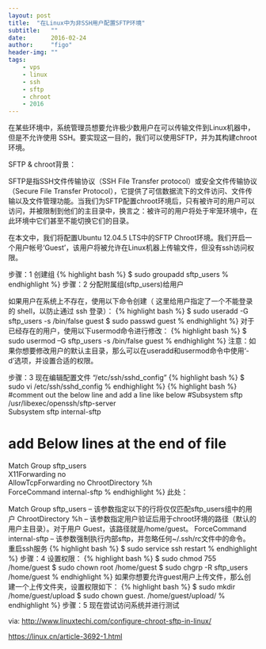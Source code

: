 ```yaml
---
layout: post
title:  "在Linux中为非SSH用户配置SFTP环境"
subtitle:   ""  
date:       2016-02-24
author:     "figo"
header-img: ""
tags:
    - vps
    - linux
    - ssh
    - sftp
    - chroot
    - 2016
---
```

在某些环境中，系统管理员想要允许极少数用户在可以传输文件到Linux机器中，但是不允许使用 SSH。要实现这一目的，我们可以使用SFTP，并为其构建chroot环境。

SFTP & chroot背景：

SFTP是指SSH文件传输协议（SSH File Transfer protocol）或安全文件传输协议（Secure File Transfer Protocol），它提供了可信数据流下的文件访问、文件传输以及文件管理功能。当我们为SFTP配置chroot环境后，只有被许可的用户可以访问，并被限制到他们的主目录中，换言之：被许可的用户将处于牢笼环境中，在此环境中它们甚至不能切换它们的目录。

在本文中，我们将配置Ubuntu 12.04.5 LTS中的SFTP Chroot环境。我们开启一个用户帐号‘Guest’，该用户将被允许在Linux机器上传输文件，但没有ssh访问权限。

步骤：1 创建组
{% highlight bash %}
$ sudo groupadd  sftp_users
% endhighlight %}
步骤：2 分配附属组(sftp_users)给用户

如果用户在系统上不存在，使用以下命令创建（ 这里给用户指定了一个不能登录的 shell，以防止通过 ssh 登录）：
{% highlight bash %}
$ sudo useradd  -G sftp_users  -s /bin/false  guest
$ sudo passwd guest
% endhighlight %}
对于已经存在的用户，使用以下usermod命令进行修改：
{% highlight bash %}
$ sudo usermod –G sftp_users  -s /bin/false  guest
% endhighlight %}
注意：如果你想要修改用户的默认主目录，那么可以在useradd和usermod命令中使用‘-d’选项，并设置合适的权限。

步骤：3 现在编辑配置文件 “/etc/ssh/sshd_config”
{% highlight bash %}
$ sudo vi /etc/ssh/sshd_config
% endhighlight %}
{% highlight bash %}
 #comment out the below line and add a line like below
 #Subsystem sftp /usr/libexec/openssh/sftp-server  
 Subsystem sftp internal-sftp
 
 # add Below lines  at the end of file 
 Match Group sftp_users  
 X11Forwarding no  
 AllowTcpForwarding no 
 ChrootDirectory %h     
 ForceCommand internal-sftp 
% endhighlight %}
此处：

Match Group sftp_users – 该参数指定以下的行将仅仅匹配sftp_users组中的用户
ChrootDirectory %h – 该参数指定用户验证后用于chroot环境的路径（默认的用户主目录）。对于用户 Guest，该路径就是/home/guest。
ForceCommand internal-sftp – 该参数强制执行内部sftp，并忽略任何~/.ssh/rc文件中的命令。
重启ssh服务
{% highlight bash %}
$ sudo service ssh restart
% endhighlight %}
步骤：4 设置权限：
{% highlight bash %}
$ sudo chmod 755 /home/guest
$ sudo chown root /home/guest
$ sudo chgrp -R sftp_users /home/guest
% endhighlight %}
如果你想要允许guest用户上传文件，那么创建一个上传文件夹，设置权限如下：
{% highlight bash %}
$ sudo mkdir /home/guest/upload
$ sudo chown guest. /home/guest/upload/
% endhighlight %}
步骤：5 现在尝试访问系统并进行测试

via: http://www.linuxtechi.com/configure-chroot-sftp-in-linux/

https://linux.cn/article-3692-1.html
